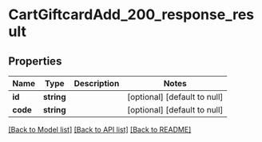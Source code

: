 # CartGiftcardAdd_200_response_result

## Properties
Name | Type | Description | Notes
------------ | ------------- | ------------- | -------------
**id** | **string** |  | [optional] [default to null]
**code** | **string** |  | [optional] [default to null]

[[Back to Model list]](../README.md#documentation-for-models) [[Back to API list]](../README.md#documentation-for-api-endpoints) [[Back to README]](../README.md)


